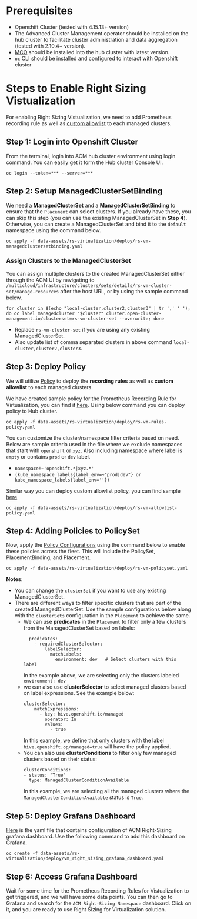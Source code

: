 # Prerequisites

- Openshift Cluster (tested with 4.15.13+ version)
- The Advanced Cluster Management operator should be installed on the hub cluster to facilitate cluster administration and data aggregation (tested with 2.10.4+ version).
- [MCO](https://github.com/stolostron/multicluster-observability-operator/) should be installed into the hub cluster with latest version. 
- `oc` CLI should be installed and configured to interact with Openshift cluster

# Steps to Enable Right Sizing Vistualization 

For enabling Right Sizing Vistualization, we need to add Prometheus recording rule as well as [custom allowlist](https://docs.redhat.com/en/documentation/red_hat_advanced_cluster_management_for_kubernetes/2.10/html-single/observability/index#creating-custom-rules) to each managed clusters.     

## Step 1: Login into Openshift Cluster
From the terminal, login into ACM hub cluster environment using login command. You can easily get it form the Hub cluster Console UI.  
```
oc login --token=*** --server=***
```

## Step 2: Setup ManagedClusterSetBinding
We need a **ManagedClusterSet** and a **ManagedClusterSetBinding** to ensure that the `Placement` can select clusters. If you already have these, you can skip this step (you can use the existing ManagedClusterSet in **Step 4**). Otherwise, you can create a ManagedClusterSet and bind it to the `default` namespace using the command below.    
```
oc apply -f data-assets/rs-virtualization/deploy/rs-vm-managedclustersetbinding.yaml
```

### Assign Clusters to the ManagedClusterSet
You can assign multiple clusters to the created ManagedClusterSet either through the ACM UI by navigating to `/multicloud/infrastructure/clusters/sets/details/rs-vm-cluster-set/manage-resources` after the host URL, or by using the sample command below. 
```
for cluster in $(echo "local-cluster,cluster2,cluster3" | tr ',' ' '); do oc label managedcluster "$cluster" cluster.open-cluster-management.io/clusterset=rs-vm-cluster-set --overwrite; done
```
* Replace `rs-vm-cluster-set` if you are using any existing ManagedClusterSet.
* Also update list of comma separated clusters in above command `local-cluster,cluster2,cluster3`.  

## Step 3: Deploy Policy 
We will utilize [Policy](https://access.redhat.com/documentation/en-us/red_hat_advanced_cluster_management_for_kubernetes/2.10/html/governance/governance#policy-overview) to deploy the **recording rules** as well as **custom allowlist** to each managed clusters. 

We have created sample policy for the Prometheus Recording Rule for Virtualization, you can find it [here](../../data-assets/rs-virtualization/deploy/rs-vm-rules-policy.yaml). Using below command you can deploy policy to Hub cluster.  
```
oc apply -f data-assets/rs-virtualization/deploy/rs-vm-rules-policy.yaml
```

You can customize the cluster/namespace filter criteria based on need. Below are sample criteria used in the file where we exclude namespaces that start with `openshift` or `xyz`. Also including namespace where label is `empty` or contains `prod` or `dev` label.

- `namespace!~'openshift.*|xyz.*'`
- `(kube_namespace_labels{label_env=~"prod|dev"} or kube_namespace_labels{label_env=''})`

Similar way you can deploy custom allowlist policy, you can find sample [here](../../data-assets/rs-virtualization/deploy/rs-vm-allowlist-policy.yaml)
```
oc apply -f data-assets/rs-virtualization/deploy/rs-vm-allowlist-policy.yaml
```

## Step 4: Adding Policies to PolicySet
Now, apply the [Policy Configurations](../../data-assets/rs-virtualization/deploy/rs-vm-policyset.yaml) using the command below to enable these policies across the fleet. This will include the PolicySet, PlacementBinding, and Placement.
```
oc apply -f data-assets/rs-virtualization/deploy/rs-vm-policyset.yaml
```

**Notes**:
* You can change the `clusterSet` if you want to use any existing ManagedClusterSet. 
* There are different ways to filter specific clusters that are part of the created ManagedClusterSet. Use the sample configurations below along with the `clusterSets` configuration in the `Placement` to achieve the same. 
  * We can use **predicates** in the `Placement` to filter only a few clusters from the ManagedClusterSet based on labels: 
    ```
      predicates:
        - requiredClusterSelector:
            labelSelector:
              matchLabels:
                environment: dev   # Select clusters with this label
    ```
    In the example above, we are selecting only the clusters labeled `environment: dev`
  * we can also use **clusterSelector** to select managed clusters based on label expressions. See the example below:
    ```
    clusterSelector:                            
        matchExpressions:
          - key: hive.openshift.io/managed
            operator: In
            values:
              - true
    ```
    In this example, we define that only clusters with the label `hive.openshift.op/managed=true` will have the policy applied.
  * You can also use **clusterConditions** to filter only few managed clusters based on their status:
    ```
    clusterConditions:
    - status: "True"
      type: ManagedClusterConditionAvailable
    ```
    In this example, we are selecting all the managed clusters where the `ManagedClusterConditionAvailable` status is `True`.

## Step 5: Deploy Grafana Dashboard
[Here](../../data-assets/rs-virtualization/deploy/vm_right_sizing_grafana_dashboard.yaml) is the yaml file that contains configuration of ACM Right-Sizing grafana dashboard. Use the following command to add this dashboard on Grafana. 

```
oc create -f data-assets/rs-virtualization/deploy/vm_right_sizing_grafana_dashboard.yaml
```

## Step 6: Access Grafana Dashboard
Wait for some time for the Prometheus Recording Rules for Vistualization to get triggered, and we will have some data points. You can then go to Grafana and search for the `ACM Right-Sizing Namespace` dashboard. Click on it, and you are ready to use Right Sizing for Virtualization solution.
